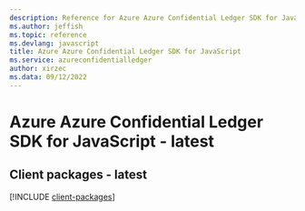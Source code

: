 ```yaml
---
description: Reference for Azure Azure Confidential Ledger SDK for JavaScript
ms.author: jeffish
ms.topic: reference
ms.devlang: javascript
title: Azure Azure Confidential Ledger SDK for JavaScript
ms.service: azureconfidentialledger
author: xirzec
ms.data: 09/12/2022
---
```

# Azure Azure Confidential Ledger SDK for JavaScript - latest

## Client packages - latest
[!INCLUDE [client-packages](azure-confidential-ledger-client-index.md)]